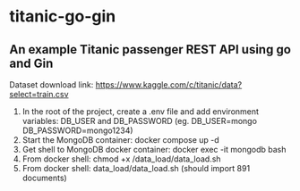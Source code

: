 # titanic-go-gin
## An example Titanic passenger REST API using go and Gin 

Dataset download link: https://www.kaggle.com/c/titanic/data?select=train.csv

1. In the root of the project, create a .env file and add environment variables: DB_USER and DB_PASSWORD (eg. DB_USER=mongo  DB_PASSWORD=mongo1234)
2. Start the MongoDB container: docker compose up -d
3. Get shell to MongoDB docker container: docker exec -it mongodb bash
4. From docker shell: chmod +x /data_load/data_load.sh 
5. From docker shell: data_load/data_load.sh  (should import 891 documents)
